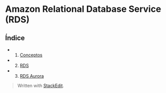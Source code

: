 
# Amazon Relational Database Service (RDS)

## Índice 
- 1. [Conceptos](#tag) 
- 2. [RDS](#ec2)
- 3. [RDS Aurora](#rds)


> Written with [StackEdit](https://stackedit.io/).
<!--stackedit_data:
eyJoaXN0b3J5IjpbLTQyNTU4NDc2Ml19
-->